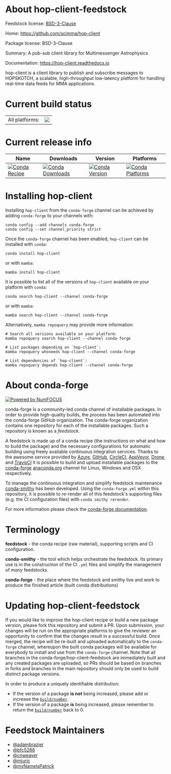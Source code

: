 About hop-client-feedstock
==========================

Feedstock license: [BSD-3-Clause](https://github.com/conda-forge/hop-client-feedstock/blob/main/LICENSE.txt)

Home: https://github.com/scimma/hop-client

Package license: BSD-3-Clause

Summary: A pub-sub client library for Multimessenger Astrophysics

Documentation: https://hop-client.readthedocs.io

hop-client is a client library to publish and subscribe messages to
HOPSKOTCH, a scalable, high-throughput low-latency platform for handling
real-time data feeds for MMA applications.


Current build status
====================


<table><tr><td>All platforms:</td>
    <td>
      <a href="https://dev.azure.com/conda-forge/feedstock-builds/_build/latest?definitionId=14180&branchName=main">
        <img src="https://dev.azure.com/conda-forge/feedstock-builds/_apis/build/status/hop-client-feedstock?branchName=main">
      </a>
    </td>
  </tr>
</table>

Current release info
====================

| Name | Downloads | Version | Platforms |
| --- | --- | --- | --- |
| [![Conda Recipe](https://img.shields.io/badge/recipe-hop--client-green.svg)](https://anaconda.org/conda-forge/hop-client) | [![Conda Downloads](https://img.shields.io/conda/dn/conda-forge/hop-client.svg)](https://anaconda.org/conda-forge/hop-client) | [![Conda Version](https://img.shields.io/conda/vn/conda-forge/hop-client.svg)](https://anaconda.org/conda-forge/hop-client) | [![Conda Platforms](https://img.shields.io/conda/pn/conda-forge/hop-client.svg)](https://anaconda.org/conda-forge/hop-client) |

Installing hop-client
=====================

Installing `hop-client` from the `conda-forge` channel can be achieved by adding `conda-forge` to your channels with:

```
conda config --add channels conda-forge
conda config --set channel_priority strict
```

Once the `conda-forge` channel has been enabled, `hop-client` can be installed with `conda`:

```
conda install hop-client
```

or with `mamba`:

```
mamba install hop-client
```

It is possible to list all of the versions of `hop-client` available on your platform with `conda`:

```
conda search hop-client --channel conda-forge
```

or with `mamba`:

```
mamba search hop-client --channel conda-forge
```

Alternatively, `mamba repoquery` may provide more information:

```
# Search all versions available on your platform:
mamba repoquery search hop-client --channel conda-forge

# List packages depending on `hop-client`:
mamba repoquery whoneeds hop-client --channel conda-forge

# List dependencies of `hop-client`:
mamba repoquery depends hop-client --channel conda-forge
```


About conda-forge
=================

[![Powered by
NumFOCUS](https://img.shields.io/badge/powered%20by-NumFOCUS-orange.svg?style=flat&colorA=E1523D&colorB=007D8A)](https://numfocus.org)

conda-forge is a community-led conda channel of installable packages.
In order to provide high-quality builds, the process has been automated into the
conda-forge GitHub organization. The conda-forge organization contains one repository
for each of the installable packages. Such a repository is known as a *feedstock*.

A feedstock is made up of a conda recipe (the instructions on what and how to build
the package) and the necessary configurations for automatic building using freely
available continuous integration services. Thanks to the awesome service provided by
[Azure](https://azure.microsoft.com/en-us/services/devops/), [GitHub](https://github.com/),
[CircleCI](https://circleci.com/), [AppVeyor](https://www.appveyor.com/),
[Drone](https://cloud.drone.io/welcome), and [TravisCI](https://travis-ci.com/)
it is possible to build and upload installable packages to the
[conda-forge](https://anaconda.org/conda-forge) [anaconda.org](https://anaconda.org/)
channel for Linux, Windows and OSX respectively.

To manage the continuous integration and simplify feedstock maintenance
[conda-smithy](https://github.com/conda-forge/conda-smithy) has been developed.
Using the ``conda-forge.yml`` within this repository, it is possible to re-render all of
this feedstock's supporting files (e.g. the CI configuration files) with ``conda smithy rerender``.

For more information please check the [conda-forge documentation](https://conda-forge.org/docs/).

Terminology
===========

**feedstock** - the conda recipe (raw material), supporting scripts and CI configuration.

**conda-smithy** - the tool which helps orchestrate the feedstock.
                   Its primary use is in the construction of the CI ``.yml`` files
                   and simplify the management of *many* feedstocks.

**conda-forge** - the place where the feedstock and smithy live and work to
                  produce the finished article (built conda distributions)


Updating hop-client-feedstock
=============================

If you would like to improve the hop-client recipe or build a new
package version, please fork this repository and submit a PR. Upon submission,
your changes will be run on the appropriate platforms to give the reviewer an
opportunity to confirm that the changes result in a successful build. Once
merged, the recipe will be re-built and uploaded automatically to the
`conda-forge` channel, whereupon the built conda packages will be available for
everybody to install and use from the `conda-forge` channel.
Note that all branches in the conda-forge/hop-client-feedstock are
immediately built and any created packages are uploaded, so PRs should be based
on branches in forks and branches in the main repository should only be used to
build distinct package versions.

In order to produce a uniquely identifiable distribution:
 * If the version of a package **is not** being increased, please add or increase
   the [``build/number``](https://docs.conda.io/projects/conda-build/en/latest/resources/define-metadata.html#build-number-and-string).
 * If the version of a package **is** being increased, please remember to return
   the [``build/number``](https://docs.conda.io/projects/conda-build/en/latest/resources/define-metadata.html#build-number-and-string)
   back to 0.

Feedstock Maintainers
=====================

* [@adambrazier](https://github.com/adambrazier/)
* [@bfc5288](https://github.com/bfc5288/)
* [@cnweaver](https://github.com/cnweaver/)
* [@mjuric](https://github.com/mjuric/)
* [@myNameIsPatrick](https://github.com/myNameIsPatrick/)


